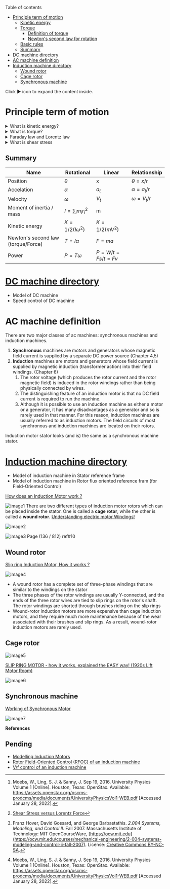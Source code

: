 Table of contents
- [Principle term of motion](#principle-term-of-motion)
  - [Kinetic energy](#kinetic-energy)
  - [Torque](#torque)
    - [Definition of torque](#definition-of-torque)
    - [Newton's second law for rotation](#newtons-second-law-for-rotation)
  - [Basic rules](#basic-rules)
  - [Summary](#summary)
- [DC machine directory](#dc-machine-directory)
- [AC machine definition](#ac-machine-definition)
- [Induction machine directory](#induction-machine-directory)
  - [Wound rotor](#wound-rotor)
  - [Cage rotor](#cage-rotor)
  - [Synchronous machine](#synchronous-machine)


Click :arrow_forward: icon to expand the content inside.

# Principle term of motion

<details>
    <summary>What is kinetic energy?</summary>

## Kinetic energy

​**Kinetic energy** of an object is the energy that it possesses due to its motion.

**Rotational kinetic energy** is the energy associated with rotational motion, the same as kinetic energy in translational motion.

![rotational kinetic energy](images/kinetic-energy.jpg)

Every point on a rotating body has different **tangential** velocity $v_t = \omega r$. We find the equation for kinetic energy
$$
K = \frac{1}{2} m v_t ^2 = \frac{1}{2} m (\omega r)^2 = \frac{1}{2} (m r^2) \omega ^2 \quad [J]
$$

We can divide up any body into a large number of smaller masses $m_j$ and distance to the axis of rotation $r_j$
$$
K=\frac{1}{2}\left(\sum_{j} m_{j} r_{j}^{2}\right) \omega^{2} \rightarrow \frac{1}{2} m v^2 ??
$$

We want this equation in the form of kinetic energy ($\frac{1}{2} m v^2$). That is why **moment of inertia** $I$ was introduced.

$$
I = \sum_{j} m_j r_j ^2 \quad [kg \; m^2]
$$

Finally, we have
$$
K = \frac{1}{2} I \omega ^2
$$
</details>

<details>
<summary> What is torque? </summary>

## Torque

**Torque** is the turning effectiveness of a force, and it is illustrated here for door rotation on its hinges [^ref1].

![door torque](images/torque.jpg)

(a) A couterclockwise torque is produced by a force $\overrightarrow{\mathbf{F}}$ acting at a distance $r$ from the hingles.

(b) A smaller couterclockwise torque is produced when a smaller force $\overrightarrow{\mathbf{F ^ \prime}}$ at the same distance $r$.

(c) The same force as in (a) produces a smaller couterclockwise torque when applied at a smaller distance $r^\prime < r$ from the hingles.

(d) A smaller counterclockwise torque is produced by same **magnitude** force as (a) at the same distance $r$ but at an angle $\theta < 90$

### Definition of torque 
When a force $\overrightarrow{F}$ is applied to a point P whose position is $\overrightarrow{r}$ relative to $O$, the torque $\overrightarrow{T}$ around $O$ is
$$
\overrightarrow{T} = \overrightarrow{r} \times \overrightarrow{F}
$$

![torque definition](images/torque-cal.jpg)

From the definiton of the **cross product**, the direction of torque is determined by **right hand** rule, and torque has magnitude
$$
|\vec{T}| = | \vec{r} \times \vec{F} | = r F sin \theta \quad[Nm]
$$

### Newton's second law for rotation

![torque calculation](images/torque-cal-by-moment-of-ineria.jpg)

Recall that the magnitude of the **tangential** acceleration is proportional to the magnitude of the angular acceleration $\alpha$ by $a = r \alpha$

$$
F = ma = m r \alpha
$$

Multiple both side of above equation with $r$, we have
$$
r F = m r^2 \alpha
$$

Substitude the moment of inertia $I = m r^2$ and torque $T = rF$, we have
$$
T = I \alpha = I \frac{d \omega}{dt}
$$

</details>


<details>
<summary> Faraday law and Lorentz law </summary>

## Basic rules

![principle of motion](images/p6-49.png)

**Faraday law** (generator action): moving coil in a magnetic field ==> electromotive force (back EMF - $\mathcal {E}$)
$$
v_{e} = 2 VBNL = 2 (\omega r)BNL
$$
or
$$
v_e = K_v \omega
$$

**Lorentz law** (motor action): magnetic field applies force to a current.

$$
F = (i \times B) L =iBL \quad (i\perp B)
$$
$$
T = 2Fr = 2 (iBNL)r
$$
or
$$
T = K_m i
$$

where
- $V$ velocity of the coil
- $N$ number of coil
- $v_e$ back EMF
- $K_m \equiv 2BNLr$ torque constant
- $K_v \equiv 2BNLr$ back EMF constant

</details>

<details>
<summary> What is shear stress </summary>

There are two ways to come up with the machine torque equation, one is through `Lorentz force` and another is `shear stress` [^ref3]. In [^ref2] course note, the author used shear stress to describe the torque. When deforming forces act tangentially to the object's surface, we call them 'shear' forces and the stress they cause is called **shear stress** [^ref1].  
Shear stress is due to forces that act parallel to the surface. We use the symbol $F_{\|}$ for such forces. The magnitude per surface area A where shearing force is applied is the measure of shear stress

$$
\langle \tau \rangle = \text { shear stress }=\frac{F_{\|}}{A}
$$

so,

$$
F_{\|} = \langle \tau \rangle A = \langle \tau \rangle 2 \pi rl
$$

The air-gap also has a physical length `l`. Total developed torque $T$ is force over the surface area times radius `r`
$$
T = F_{\|} r = \langle \tau \rangle 2 \pi r^2 l
$$

</details>

## Summary

| Name                               | Rotational                   | Linear          | Relationship         |
| ---------------------------------- | ---------------------------- | --------------- | -------------------- |
| Position                           | $\theta$                     | x               | $\theta = x/r$       |
| Accelation                         | $\alpha$                     | $a_t$           | $\alpha = {a_t}/{r}$ |
| Velocity                           | $\omega$                     | $V_t$           | $\omega = V_t / r$   |
| Moment of inertia / mass           | $I=\sum_{i} m_{i} r_{i}^{2}$ | m               |                      |
| Kinetic energy                     | $K=1/2(I\omega^2)$           | $K=1/2(mV^2)$   |                      |
| Newton's second law (torque/Force) | $T = I \alpha$               | $F = ma$        |                      |
| Power                              | $P = T \omega$               | $P=W/t=Fs/t=Fv$ |                      |



# [DC machine directory](DC-machine/)
- Model of DC machine
- Speed control of DC machine

# AC machine definition

There are two major classes of ac machines: synchronous machines and induction machines.
1.  **Synchronous** machines are motors and generators whose magnetic field current is supplied by a separate DC power source (Chapter 4,5)
2.  **Induction** machines are motors and generators whose field current is supplied by magnetic induction (transformer action) into their field windings. (Chapter 6)
    1.  The rotor voltage (which produces the rotor current and the rotor magnetic field) is induced in the rotor windings rather than being physically connected by wires.
    2.  The distinguishing feature of an induction motor is that no DC field current is required to run the machine.
    3.  Although it is possible to use an induction machine as either a motor or a generator, it has many disadvantages as a generator and so is rarely used in that manner. For this reason, induction machines are usually referred to as induction motors.
The field circuits of most synchronous and induction machines are located on their rotors.

Induction motor stator looks (and is) the same as a synchronous machine stator.

# [Induction machine directory](Induction-machine/)
- Model of induction machine in Stator reference frame
- Model of induction machine in Rotor flux oriented reference fram (for Field-Oriented Control)
  
[How does an Induction Motor work ?](https://youtu.be/AQqyGNOP_3o)

![image1](images/image1-10.png)
There are two different types of induction motor rotors which can be placed inside the stator. One is called a **cage rotor**, while the other is called a **wound rotor**.
[Understanding electric motor Windings!](https://youtu.be/YYQayMrK4Fo)

![image2](images/image2-9.png)


![image3](images/image3-8.png)
Page (136 / 812) ref#10

## Wound rotor
[Slip ring Induction Motor, How it works ?](https://youtu.be/JPn5Ou-N0b0)

![image4](images/image4-6.png)
- A wound rotor has a complete set of three-phase windings that are similar to the windings on the stator
- The three phases of the rotor windings are usually Y-connected, and the ends of the three rotor wires are tied to slip rings on the rotor's shaft. The rotor windings are shorted through brushes riding on the slip rings
- Wound-rotor induction motors are more expensive than cage induction motors, and they require much more maintenance because of the wear associated with their brushes and slip rings. As a result, wound-rotor induction motors are rarely used.

## Cage rotor

![image5](images/image5-5.png)

[SLIP RING MOTOR - how it works, explained the EASY way! (1920s Lift Motor Room)](https://youtu.be/W1mee2uNFiE)

![image6](images/image6-2.png)

## Synchronous machine
[Working of Synchronous Motor](https://youtu.be/Vk2jDXxZIhs)

![image7](images/image7-2.png)


**References**

[^ref1]: Moebs, W., Ling, S. J. & Sanny, J. Sep 19, 2016. University Physics Volume 1 [Online]. Houston, Texas: OpenStax. Available: https://assets.openstax.org/oscms-prodcms/media/documents/UniversityPhysicsVol1-WEB.pdf [Accessed January 28, 2022].
[^ref2]: Franz Hover, David Gossard, and George Barbastathis. *2.004 Systems, Modeling, and Control II.* Fall 2007. Massachusetts Institute of Technology: MIT OpenCourseWare, [https://ocw.mit.edu](https://ocw.mit.edu/courses/mechanical-engineering/2-004-systems-modeling-and-control-ii-fall-2007). License: [Creative Commons BY-NC-SA](https://creativecommons.org/licenses/by-nc-sa/4.0/).
[^ref3]: [Shear Stress versus Lorentz Force](https://www.anttilehikoinen.fi/research-work/shear-stress-versus-lorentz-force/)

## Pending
- [Modelling Induction Motors](https://www.mogi.bme.hu/TAMOP/digitalis_szervo_hajtasok_angol/ch07.html)
- [Rotor Field-Oriented Control (RFOC) of an induction machine](https://imperix.com/doc/implementation/rotor-field-oriented-control)
- [V/f control of an induction machine](https://imperix.com/doc/implementation/vf-control-induction-machine)
